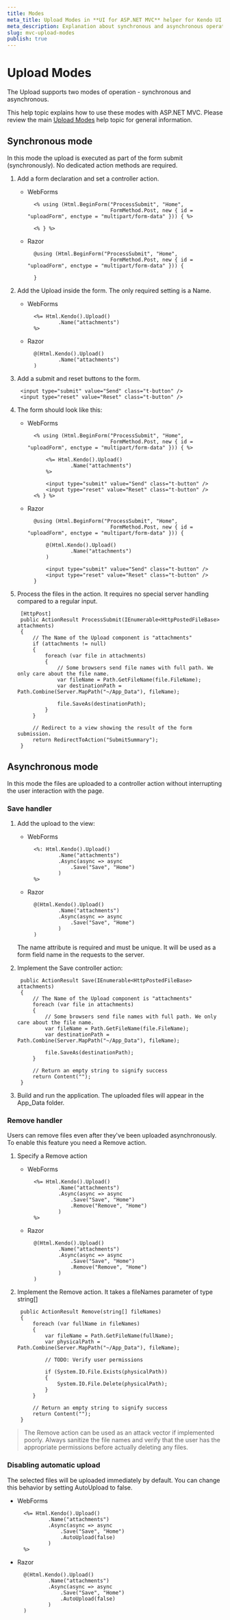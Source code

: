 ```yaml
---
title: Modes
meta_title: Upload Modes in **UI for ASP.NET MVC** helper for Kendo UI Upload component
meta_description: Explanation about synchronous and asynchronous operation modes of **UI for ASP.NET MVC** wrappers for Kendo UI Upload widget.
slug: mvc-upload-modes
publish: true
---
```

# Upload Modes

The Upload supports two modes of operation - synchronous and asynchronous.

This help topic explains how to use these modes with ASP.NET MVC.
Please review the main [Upload Modes](/kendo-ui/getting-started/web/upload/modes) help topic for general information.

## Synchronous mode

In this mode the upload is executed as part of the form submit (synchronously). No dedicated action methods are required.

1. Add a form declaration and set a controller action.
    - WebForms

            <% using (Html.BeginForm("ProcessSubmit", "Home",
                                     FormMethod.Post, new { id = "uploadForm", enctype = "multipart/form-data" })) { %>

            <% } %>
    - Razor

            @using (Html.BeginForm("ProcessSubmit", "Home",
                                     FormMethod.Post, new { id = "uploadForm", enctype = "multipart/form-data" })) {

            }

2. Add the Upload inside the form. The only required setting is a Name.
    - WebForms

            <%= Html.Kendo().Upload()
                    .Name("attachments")
            %>
    - Razor

            @(Html.Kendo().Upload()
                    .Name("attachments")
            )

3. Add a submit and reset buttons to the form.

        <input type="submit" value="Send" class="t-button" />
        <input type="reset" value="Reset" class="t-button" />

4. The form should look like this:
    - WebForms

            <% using (Html.BeginForm("ProcessSubmit", "Home",
                                     FormMethod.Post, new { id = "uploadForm", enctype = "multipart/form-data" })) { %>

                <%= Html.Kendo().Upload()
                        .Name("attachments")
                %>

                <input type="submit" value="Send" class="t-button" />
                <input type="reset" value="Reset" class="t-button" />
            <% } %>
    - Razor

            @using (Html.BeginForm("ProcessSubmit", "Home",
                                     FormMethod.Post, new { id = "uploadForm", enctype = "multipart/form-data" })) {

                @(Html.Kendo().Upload()
                        .Name("attachments")
                )

                <input type="submit" value="Send" class="t-button" />
                <input type="reset" value="Reset" class="t-button" />
            }

5. Process the files in the action. It requires no special server handling compared to a regular input.

        [HttpPost]
        public ActionResult ProcessSubmit(IEnumerable<HttpPostedFileBase> attachments)
        {
            // The Name of the Upload component is "attachments"
            if (attachments != null)
            {
                foreach (var file in attachments)
                {
                    // Some browsers send file names with full path. We only care about the file name.
                    var fileName = Path.GetFileName(file.FileName);
                    var destinationPath = Path.Combine(Server.MapPath("~/App_Data"), fileName);

                    file.SaveAs(destinationPath);
                }
            }

            // Redirect to a view showing the result of the form submission.
            return RedirectToAction("SubmitSummary");
        }

## Asynchronous mode

In this mode the files are uploaded to a controller action without interrupting the user interaction with the page.

### Save handler

1.  Add the upload to the view:
    - WebForms

            <%: Html.Kendo().Upload()
                    .Name("attachments")
                    .Async(async => async
                        .Save("Save", "Home")
                    )
            %>
    - Razor

            @(Html.Kendo().Upload()
                    .Name("attachments")
                    .Async(async => async
                        .Save("Save", "Home")
                    )
            )

    The name attribute is required and must be unique.
	It will be used as a form field name in the requests to the server.

2. Implement the Save controller action:

        public ActionResult Save(IEnumerable<HttpPostedFileBase> attachments)
        {
            // The Name of the Upload component is "attachments"
            foreach (var file in attachments)
            {
                // Some browsers send file names with full path. We only care about the file name.
                var fileName = Path.GetFileName(file.FileName);
                var destinationPath = Path.Combine(Server.MapPath("~/App_Data"), fileName);

                file.SaveAs(destinationPath);
            }

            // Return an empty string to signify success
            return Content("");
        }

3. Build and run the application. The uploaded files will appear in the App_Data folder.

### Remove handler

Users can remove files even after they've been uploaded asynchronously. To enable this feature you need a Remove action.

1. Specify a Remove action
    - WebForms

            <%= Html.Kendo().Upload()
                    .Name("attachments")
                    .Async(async => async
                        .Save("Save", "Home")
                        .Remove("Remove", "Home")
                    )
            %>
    - Razor

            @(Html.Kendo().Upload()
                    .Name("attachments")
                    .Async(async => async
                        .Save("Save", "Home")
                        .Remove("Remove", "Home")
                    )
            )

2. Implement the Remove action. It takes a fileNames parameter of type string[]

        public ActionResult Remove(string[] fileNames)
        {
            foreach (var fullName in fileNames)
            {
                var fileName = Path.GetFileName(fullName);
                var physicalPath = Path.Combine(Server.MapPath("~/App_Data"), fileName);

                // TODO: Verify user permissions

                if (System.IO.File.Exists(physicalPath))
                {
                    System.IO.File.Delete(physicalPath);
                }
            }

            // Return an empty string to signify success
            return Content("");
        }

> The Remove action can be used as an attack vector if implemented poorly. Always sanitize the file names and verify that the user has the appropriate permissions before actually deleting any files.

### Disabling automatic upload

The selected files will be uploaded immediately by default.
You can change this behavior by setting AutoUpload to false.

- WebForms

        <%= Html.Kendo().Upload()
                .Name("attachments")
                .Async(async => async
                    .Save("Save", "Home")
                    .AutoUpload(false)
                )
        %>
- Razor

        @(Html.Kendo().Upload()
                .Name("attachments")
                .Async(async => async
                    .Save("Save", "Home")
                    .AutoUpload(false)
                )
        )

